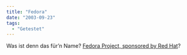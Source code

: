 ```yaml
---
title: "Fedora"
date: "2003-09-23"
tags:
  - "Getestet"
---
```


Was ist denn das für’n Name? [Fedora Project, sponsored by Red Hat](http://fedora.redhat.com/ "Fedora Project, sponsored by Red Hat")?
